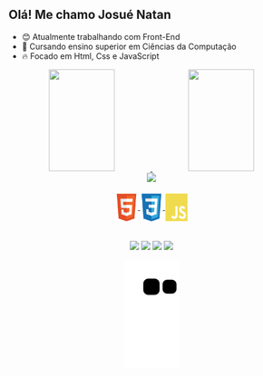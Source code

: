 ## Olá! Me chamo Josué Natan

- 😊 Atualmente trabalhando com Front-End
- 🏬 Cursando ensino superior em Ciências da Computação
- 🔥 Focado em Html, Css e JavaScript

<div align="center">
  <a href="https://github.com/guiprei">
  <img height="180em" img width="48%" src="https://github-readme-stats.vercel.app/api?username=JosueNatan&show_icons=true&theme=dracula&include_all_commits=true&count_private=true"/>
  <img height="180em" img width="48%" src="https://github-readme-stats.vercel.app/api/top-langs/?username=JosueNatan&layout=compact&langs_count=7&theme=dracula"/>
  <img height="180em" src="http://github-profile-summary-cards.vercel.app/api/cards/profile-details?username=JosueNatan&theme=dracula"/>
</div>

<div style="display: inline_block" align="center"><br>
  <img align="center" alt="Rafa-HTML" height="50" width="40" src="https://raw.githubusercontent.com/devicons/devicon/master/icons/html5/html5-original.svg">
  <img align="center" alt="Rafa-CSS" height="50" width="40" src="https://raw.githubusercontent.com/devicons/devicon/master/icons/css3/css3-original.svg">
  <img align="center" alt="Rafa-Js" height="50" width="40" src="https://raw.githubusercontent.com/devicons/devicon/master/icons/javascript/javascript-plain.svg">
</div>

<br>

<div style="display: inline_block" align="center"><br > 
  <a href="https://www.youtube.com/@josueoliveira5661" target="_blank"><img src="https://img.shields.io/badge/YouTube-FF0000?style=for-the-badge&logo=youtube&logoColor=white" height="40" target="_blank"></a>
  <a href="https://www.instagram.com/josu_thirty/" target="_blank"><img src="https://img.shields.io/badge/-Instagram-%23E4405F?style=for-the-badge&logo=instagram&logoColor=white" height="40 target="_blank"></a>
  <a href = "3josuenatan0@gmail.com"><img src="https://img.shields.io/badge/-Gmail-%23333?style=for-the-badge&logo=gmail&logoColor=white" height="40 target="_blank"></a>
  <a href="https://www.linkedin.com/in/josu%C3%A9-oliveira-196a19249/" height="40 target="_blank"><img src="https://img.shields.io/badge/-LinkedIn-%230077B5?style=for-the-badge&logo=linkedin&logoColor=white" height="40 target="_blank"></a> 
   
  ![Snake animation](https://github.com/guiprei/guiprei/blob/output/github-contribution-grid-snake.svg)

</div>

